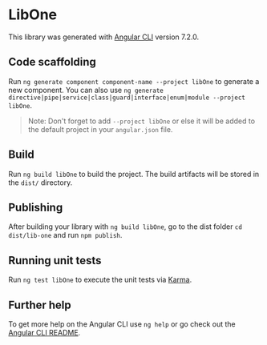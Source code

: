 # LibOne

This library was generated with [Angular CLI](https://github.com/angular/angular-cli) version 7.2.0.

## Code scaffolding

Run `ng generate component component-name --project libOne` to generate a new component. You can also use `ng generate directive|pipe|service|class|guard|interface|enum|module --project libOne`.
> Note: Don't forget to add `--project libOne` or else it will be added to the default project in your `angular.json` file. 

## Build

Run `ng build libOne` to build the project. The build artifacts will be stored in the `dist/` directory.

## Publishing

After building your library with `ng build libOne`, go to the dist folder `cd dist/lib-one` and run `npm publish`.

## Running unit tests

Run `ng test libOne` to execute the unit tests via [Karma](https://karma-runner.github.io).

## Further help

To get more help on the Angular CLI use `ng help` or go check out the [Angular CLI README](https://github.com/angular/angular-cli/blob/master/README.md).
